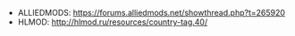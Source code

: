 - ALLIEDMODS: https://forums.alliedmods.net/showthread.php?t=265920
- HLMOD: http://hlmod.ru/resources/country-tag.40/

